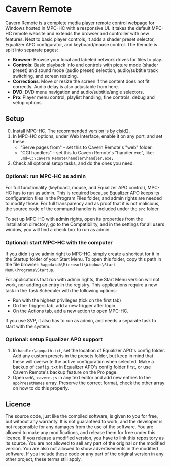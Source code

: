 # Cavern Remote
Cavern Remote is a complete media player remote control webpage for Windows
hosted in MPC-HC with a responsive UI. It takes the default MPC-HC remote
website and extends the browser and controller with new features. Next to basic
player controls, it adds a shader preset selector, Equalizer APO configurator,
and keyboard/mouse control. The Remote is split into separate pages:
- **Browser**: Browse your local and labeled network drives for files to play.
- **Controls**: Basic playback info and controls with picture mode (shader
  preset) and sound mode (audio preset) selection, audio/subtitle track
  switching, and screen resizing.
- **Corrections**: Move or resize the screen if the content does not fit
  correctly. Audio delay is also adjustable from here.
- **DVD**: DVD menu navigation and audio/subtitle/angle selectors.
- **Pro**: Player menu control, playlist handling, fine controls, debug and
  setup options.

## Setup
0. Install MPC-HC. [The recommended version is by clsid2.](https://github.com/clsid2/mpc-hc/releases)
1. In MPC-HC options, under Web Interface, enable it on any port, and set these:
	- "Serve pages from" - set this to Cavern Remote's "web" folder.
	- "CGI handlers" - set this to Cavern Remote's "handler.exe", like:
	`.md=C:\Cavern Remote\handler\handler.exe;`
2. Check all optional setup tasks, and do the ones you need.

### Optional: run MPC-HC as admin
For full functionality (keyboard, mouse, and Equalizer APO control), MPC-HC has
to run as admin. This is required because Equalizer APO keeps its configuration
files in the Program Files folder, and admin rights are needed to modify those.
For full transparency and as proof that it is not malicious, the source code of
the command handler is included under the `src` folder.

To set up MPC-HC with admin rights, open its properties from the installation
directory, go to the Compatibility, and in the settings for all users window,
you will find a check box to run as admin.

### Optional: start MPC-HC with the computer
If you didn't give admin right to MPC-HC, simply create a shortcut for it in the
Startup folder of your Start Menu. To open this folder, copy this path in the
file browser: `%appdata%\Microsoft\Windows\Start Menu\Programs\Startup`.

For applications that run with admin rights, the Start Menu version will not
work, nor adding an entry in the registry. This applications require a new task
in the Task Scheduler with the following options:
- Run with the highest privileges (tick on the first tab)
- On the Triggers tab, add a new trigger after login.
- On the Actions tab, add a new action to open MPC-HC.

If you use SVP, it also has to run as admin, and needs a separate task to start
with the system.

### Optional: setup Equalizer APO support
1. In `handler\apopath.txt`, set the location of Equalizer APO's config folder.
Add any custom presets in the presets folder, but keep in mind that these will
overwrite the active configuration when selected. Make a backup of `config.txt`
in Equalizer APO's config folder first, or use Cavern Remote's backup feature on
the Pro page.
2. Open `web\_cavern.js` in any text editor and add new entries to the
`apoPresetNames` array. Preserve the correct format, check the other array on
how to do this properly.

## Licence
The source code, just like the compiled software, is given to you for free, but
without any warranty. It is not guaranteed to work, and the developer is not
responsible for any damages from the use of the software. You are allowed to
make any modifications, and release them for free under this licence. If you
release a modified version, you have to link this repository as its source. You
are not allowed to sell any part of the original or the modified version. You
are also not allowed to show advertisements in the modified software. If you
include these code or any part of the original version in any other project,
these terms still apply.